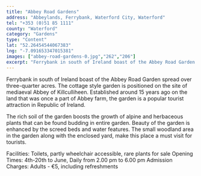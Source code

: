 ```yaml
---
title: "Abbey Road Gardens"
address: "Abbeylands, Ferrybank, Waterford City, Waterford"
tel: "+353 (0)51 85 1111"
county: "Waterford"
category: "Gardens"
type: "Content"
lat: "52.26454544067383"
lng: "-7.091653347015381"
images: ["abbey-road-gardens-0.jpg","262","206"]
excerpt: "Ferrybank in south of Ireland boast of the Abbey Road Garden spread over three-quarter acres. The cottage style garden is positioned on the site of me..."
---
```

<p>Ferrybank in south of Ireland boast of the Abbey Road Garden spread over three-quarter acres. The cottage style garden is positioned on the site of mediaeval Abbey of Killculliheen. Established around 15 years ago on the land that was once a part of Abbey farm, the garden is a popular tourist attraction in Republic of Ireland. </p> 
    <p>The rich soil of the garden boosts the growth of alpine and herbaceous plants that can be found budding in entire garden. Beauty of the garden is enhanced by the screed beds and water features. The small woodland area in the garden along with the enclosed yard, make this place a must visit for tourists. </p> 
    <p>Facilities:  Toilets, partly wheelchair accessible, rare plants for sale   Opening Times:  4th-20th to June, Daily from 2.00 pm to 6.00 pm  Admission Charges:  Adults - &euro;5, including refreshments</p>
